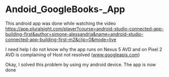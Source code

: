 # Andoid_GoogleBooks-_App

This android app was done while watching the video https://app.pluralsight.com/player?course=android-studio-connected-app-building-first&author=simone-alessandria&name=android-studio-connected-app-building-first-m2&clip=0&mode=live

I need help I do not know why the app runs on Nexus 5 AVD and on Pixel 2 AVD is complaining of Host not resolved (www.googleapis.com)

Okay, I solved this problem by using my android device.
The app is now done
